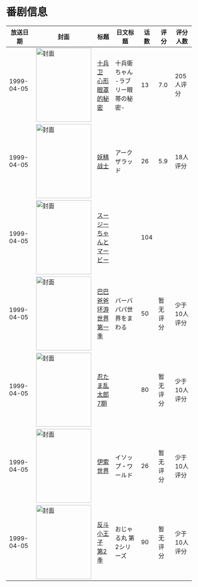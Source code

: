 # 番剧信息

|放送日期|封面|标题|日文标题|话数|评分|评分人数|
|---|---|---|---|---|---|---|
|1999-04-05|<img src="//lain.bgm.tv/pic/cover/c/20/4d/1547_S3UfF.jpg" alt="封面" style="width:150px;height:200px;object-fit:cover;">|[十兵卫 心形眼罩的秘密](https://bangumi.tv/subject/1547)|十兵衛ちゃん -ラブリー眼帯の秘密-|13|7.0|205人评分|
|1999-04-05|<img src="//lain.bgm.tv/pic/cover/c/72/a3/72790_8AXxD.jpg" alt="封面" style="width:150px;height:200px;object-fit:cover;">|[妖精战士](https://bangumi.tv/subject/72790)|アークザラッド|26|5.9|18人评分|
|1999-04-05|<img src="//lain.bgm.tv/pic/cover/c/eb/62/75185_3zsB8.jpg" alt="封面" style="width:150px;height:200px;object-fit:cover;">|[スージーちゃんとマービー](https://bangumi.tv/subject/75185)||104|||
|1999-04-05|<img src="//lain.bgm.tv/pic/cover/c/e8/94/127123_2Jjj2.jpg" alt="封面" style="width:150px;height:200px;object-fit:cover;">|[巴巴爸爸 环游世界 第一季](https://bangumi.tv/subject/127123)|バーバパパ世界をまわる|50|暂无评分|少于10人评分|
|1999-04-05|<img src="//lain.bgm.tv/pic/cover/c/c6/8b/161685_htB4H.jpg" alt="封面" style="width:150px;height:200px;object-fit:cover;">|[忍たま乱太郎 7期](https://bangumi.tv/subject/161685)||80|暂无评分|少于10人评分|
|1999-04-05|<img src="//lain.bgm.tv/pic/cover/c/a9/c2/284120_euy0P.jpg" alt="封面" style="width:150px;height:200px;object-fit:cover;">|[伊索世界](https://bangumi.tv/subject/284120)|イソップ・ワールド|26|暂无评分|少于10人评分|
|1999-04-05|<img src="//lain.bgm.tv/pic/cover/c/bf/59/415333_HN9hT.jpg" alt="封面" style="width:150px;height:200px;object-fit:cover;">|[反斗小王子 第2季](https://bangumi.tv/subject/415333)|おじゃる丸 第2シリーズ|90|暂无评分|少于10人评分|
